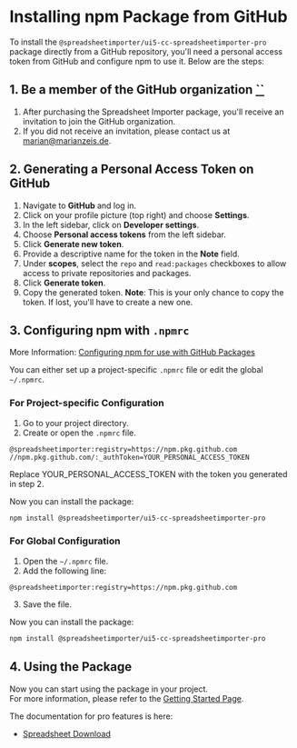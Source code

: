 # Installing npm Package from GitHub

To install the `@spreadsheetimporter/ui5-cc-spreadsheetimporter-pro` package directly from a GitHub repository, you'll need a personal access token from GitHub and configure npm to use it. Below are the steps:

## 1. Be a member of the GitHub organization [``](https://github.com/)

1. After purchasing the Spreadsheet Importer package, you'll receive an invitation to join the GitHub organization.
2. If you did not receive an invitation, please contact us at [marian@marianzeis.de](mailto:marian@marianzeis.de).

## 2. Generating a Personal Access Token on GitHub

1. Navigate to **GitHub** and log in.
2. Click on your profile picture (top right) and choose **Settings**.
3. In the left sidebar, click on **Developer settings**.
4. Choose **Personal access tokens** from the left sidebar.
5. Click **Generate new token**.
6. Provide a descriptive name for the token in the **Note** field.
7. Under **scopes**, select the `repo` and `read:packages` checkboxes to allow access to private repositories and packages.
8. Click **Generate token**.
9. Copy the generated token. **Note**: This is your only chance to copy the token. If lost, you'll have to create a new one.

## 3. Configuring npm with `.npmrc`

More Information: [Configuring npm for use with GitHub Packages](https://docs.github.com/en/packages/working-with-a-github-packages-registry/working-with-the-npm-registry)

You can either set up a project-specific `.npmrc` file or edit the global `~/.npmrc`.

### For Project-specific Configuration

1. Go to your project directory.
2. Create or open the `.npmrc` file.

```
@spreadsheetimporter:registry=https://npm.pkg.github.com
//npm.pkg.github.com/:_authToken=YOUR_PERSONAL_ACCESS_TOKEN
```

Replace YOUR_PERSONAL_ACCESS_TOKEN with the token you generated in step 2.

Now you can install the package:  

```bash
npm install @spreadsheetimporter/ui5-cc-spreadsheetimporter-pro
```

### For Global Configuration

1. Open the `~/.npmrc` file.
2. Add the following line:

```
@spreadsheetimporter:registry=https://npm.pkg.github.com
```

3. Save the file.

Now you can install the package:

```bash
npm install @spreadsheetimporter/ui5-cc-spreadsheetimporter-pro
```

## 4. Using the Package

Now you can start using the package in your project.  
For more information, please refer to the [Getting Started Page](./../GettingStarted.md).

The documentation for pro features is here:

- [Spreadsheet Download](./spreadsheetdownload.md)